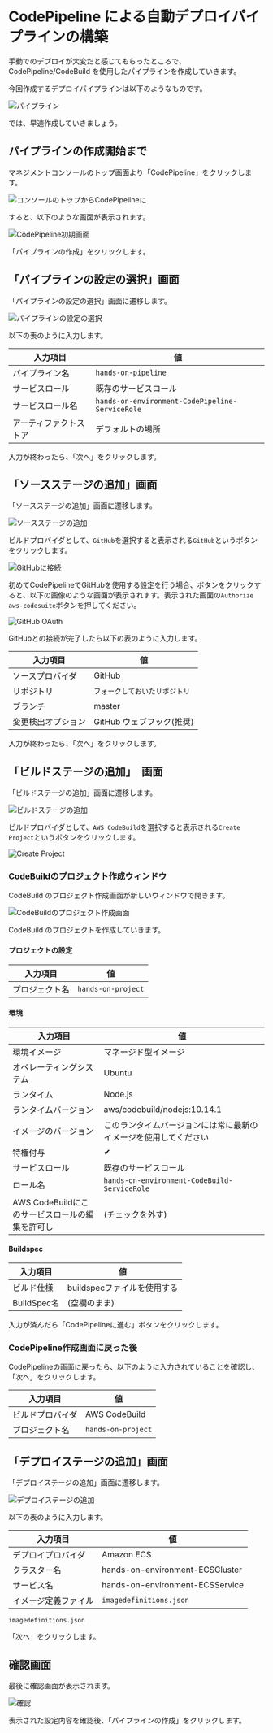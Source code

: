 # CodePipeline による自動デプロイパイプラインの構築

手動でのデプロイが大変だと感じてもらったところで、CodePipeline/CodeBuild を使用したパイプラインを作成していきます。

今回作成するデプロイパイプラインは以下のようなものです。

![パイプライン](images/pipeline.png)

では、早速作成していきましょう。

## パイプラインの作成開始まで

マネジメントコンソールのトップ画面より「CodePipeline」をクリックします。

![コンソールのトップからCodePipelineに](images/console-to-codepipeline.png)

すると、以下のような画面が表示されます。

![CodePipeline初期画面](images/codepipeline-initial.png)

「パイプラインの作成」をクリックします。

## 「パイプラインの設定の選択」画面

「パイプラインの設定の選択」画面に遷移します。

![パイプラインの設定の選択](images/codepipeline-config-general.png)

以下の表のように入力します。

| 入力項目               | 値                                              |
| ---------------------- | ----------------------------------------------- |
| パイプライン名         | `hands-on-pipeline`                             |
| サービスロール         | 既存のサービスロール                            |
| サービスロール名       | `hands-on-environment-CodePipeline-ServiceRole` |
| アーティファクトストア | デフォルトの場所　                              |

入力が終わったら、「次へ」をクリックします。

## 「ソースステージの追加」画面

「ソースステージの追加」画面に遷移します。

![ソースステージの追加](images/codepipeline-config-source.png)

ビルドプロバイダとして、`GitHub`を選択すると表示される`GitHub`というボタンをクリックします。

![GitHubに接続](images/connect-to-github.png)

初めてCodePipelineでGitHubを使用する設定を行う場合、ボタンをクリックすると、以下の画像のような画面が表示されます。表示された画面の`Authorize aws-codesuite`ボタンを押してください。

![GitHub OAuth](images/github_oauth.png)

GitHubとの接続が完了したら以下の表のように入力します。

| 入力項目           | 値                             |
| ------------------ | ------------------------------ |
| ソースプロバイダ   | GitHub                         |
| リポジトリ         | `フォークしておいたリポジトリ` |
| ブランチ           | master                         |
| 変更検出オプション | GitHub ウェブフック(推奨)      |

入力が終わったら、「次へ」をクリックします。

## 「ビルドステージの追加」　画面

「ビルドステージの追加」画面に遷移します。

![ビルドステージの追加](images/codepipeline-config-build.png)

ビルドプロバイダとして、`AWS CodeBuild`を選択すると表示される`Create Project`というボタンをクリックします。

![Create Project](images/codepipeline-config-build-after-select.png)

### CodeBuildのプロジェクト作成ウィンドウ

CodeBuild のプロジェクト作成画面が新しいウィンドウで開きます。

![CodeBuildのプロジェクト作成画面](images/codebuild.png)

CodeBuild のプロジェクトを作成していきます。

#### プロジェクトの設定
| 入力項目                 | 値                   |
| ------------------------ | -------------------- |
| プロジェクト名           | `hands-on-project`   |

#### 環境
| 入力項目                 | 値                   |
| ------------------------ | -------------------- |
| 環境イメージ             | マネージド型イメージ |
| オペレーティングシステム | Ubuntu               |
| ランタイム               | Node.js              |
| ランタイムバージョン | aws/codebuild/nodejs:10.14.1 |
| イメージのバージョン | このランタイムバージョンには常に最新のイメージを使用してください
| 特権付与 | ✔  |
| サービスロール | 既存のサービスロール |
| ロール名 | `hands-on-environment-CodeBuild-ServiceRole` |
| AWS CodeBuildにこのサービスロールの編集を許可し | (チェックを外す) |

#### Buildspec
| 入力項目                 | 値                   |
| ------------------------ | -------------------- |
| ビルド仕様 | buildspecファイルを使用する |
| BuildSpec名 | (空欄のまま) |

入力が済んだら「CodePipelineに進む」ボタンをクリックします。

### CodePipeline作成画面に戻った後
CodePipelineの画面に戻ったら、以下のように入力されていることを確認し、「次へ」をクリックします。

| 入力項目                 | 値                   |
| ------------------------ | -------------------- |
| ビルドプロバイダ | AWS CodeBuild |
| プロジェクト名 | `hands-on-project` |

## 「デプロイステージの追加」画面

「デプロイステージの追加」画面に遷移します。

![デプロイステージの追加](images/codepipeline-config-deploy.png)

以下の表のように入力します。

| 入力項目             | 値                              |
| -------------------- | ------------------------------- |
| デプロイプロバイダ   | Amazon ECS                      |
| クラスター名         | hands-on-environment-ECSCluster |
| サービス名           | hands-on-environment-ECSService |
| イメージ定義ファイル | `imagedefinitions.json`         |

```
imagedefinitions.json
```

「次へ」をクリックします。

## 確認画面
最後に確認画面が表示されます。

![確認](images/codepipeline-config-review.png)

表示された設定内容を確認後、「パイプラインの作成」をクリックします。
